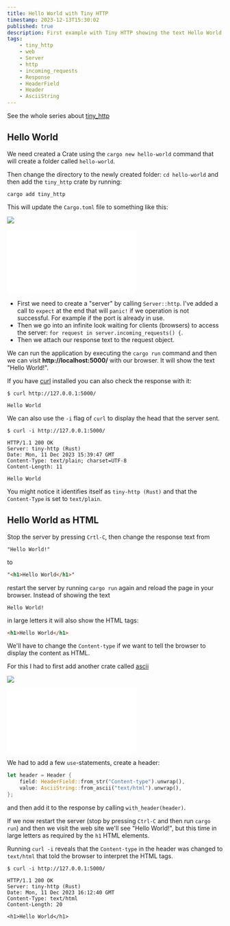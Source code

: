 ```yaml
---
title: Hello World with Tiny HTTP
timestamp: 2023-12-13T15:30:02
published: true
description: First example with Tiny HTTP showing the text Hello World, setting the content-type
tags:
    - tiny_http
    - web
    - Server
    - http
    - incoming_requests
    - Response
    - HeaderField
    - Header
    - AsciiString
---
```


See the whole series about [tiny_http](/tiny-http)

## Hello World

We need created a Crate using the `cargo new hello-world` command that will create a folder called `hello-world`.

Then change the directory to the newly created folder: `cd hello-world` and then add the `tiny_http` crate by running:

```
cargo add tiny_http
```

This will update the `Cargo.toml` file to something like this:

![](examples/tiny-http/hello-world/Cargo.toml)


![](examples/tiny-http/hello-world/src/main.rs)

* First we need to create a "server" by calling `Server::http`. I've added a call to `expect` at the end that will `panic!` if we operation is not successful. For example if the port is already in use.
* Then we go into an infinite look waiting for clients (browsers) to access the server: `for request in server.incoming_requests() {`.
* Then we attach our response text to the request object.

We can run the application by executing the `cargo run` command and then we can visit **http://localhost:5000/** with our browser. It will show the text "Hello World!".

If you have [curl](https://curl.se/) installed you can also check the response with it:

```
$ curl http://127.0.0.1:5000/

Hello World
```

We can also use the `-i` flag of `curl` to display the head that the server sent.

```
$ curl -i http://127.0.0.1:5000/

HTTP/1.1 200 OK
Server: tiny-http (Rust)
Date: Mon, 11 Dec 2023 15:39:47 GMT
Content-Type: text/plain; charset=UTF-8
Content-Length: 11

Hello World
```

You might notice it identifies itself as `tiny-http (Rust)` and that the `Content-Type` is set to `text/plain`.


## Hello World as HTML

Stop the server by pressing `Crtl-C`, then change the response text from

```
"Hello World!"
```

to

```html
"<h1>Hello World</h1>"
```

restart the server by running `cargo run` again and reload the page in your browser.
Instead of showing the text

```
Hello World!
```

in large letters it will also show the HTML tags:

```html
<h1>Hello World</h1>
```

We'll have to change the `Content-type` if we want to tell the browser to display the content as HTML.

For this I had to first add another crate called [ascii](https://crates.io/crates/ascii)

![](examples/tiny-http/hello-world-as-html/Cargo.toml)


![](examples/tiny-http/hello-world-as-html/src/main.rs)

We had to add a few `use`-statements, create a header:

```rust
let header = Header {
    field: HeaderField::from_str("Content-type").unwrap(),
    value: AsciiString::from_ascii("text/html").unwrap(),
};
```
and then add it to the response by calling `with_header(header)`.

If we now restart the server (stop by pressing `Ctrl-C` and then run `cargo run`) and then we visit the web site we'll see
"Hello World!", but this time in large letters as required by the `h1` HTML elements.

Running `curl -i` reveals that the `Content-type` in the header was changed to `text/html` that told the browser to interpret the
HTML tags.

```
$ curl -i http://127.0.0.1:5000/

HTTP/1.1 200 OK
Server: tiny-http (Rust)
Date: Mon, 11 Dec 2023 16:12:40 GMT
Content-Type: text/html
Content-Length: 20

<h1>Hello World</h1>
```

